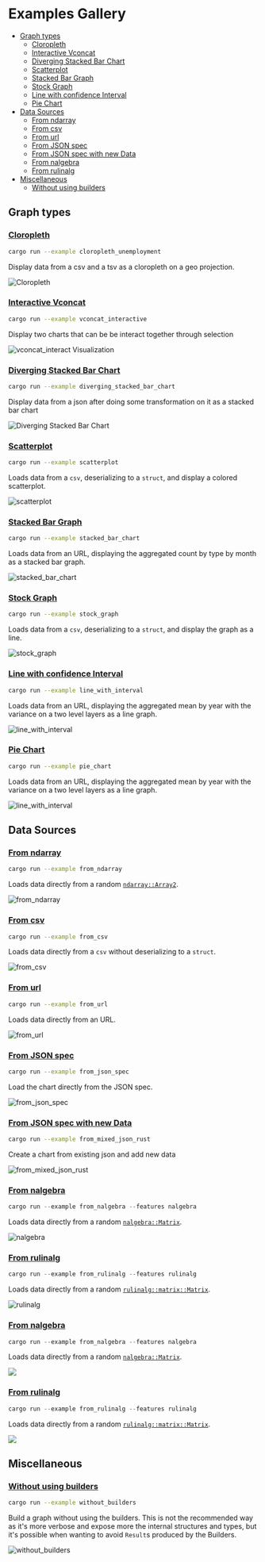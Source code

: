 # Examples Gallery <!-- omit in toc -->

- [Graph types](#graph-types)
  - [Cloropleth](#cloropleth)
  - [Interactive Vconcat](#interactive-vconcat)
  - [Diverging Stacked Bar Chart](#diverging-stacked-bar-chart)
  - [Scatterplot](#scatterplot)
  - [Stacked Bar Graph](#stacked-bar-graph)
  - [Stock Graph](#stock-graph)
  - [Line with confidence Interval](#line-with-confidence-interval)
  - [Pie Chart](#pie-chart)
- [Data Sources](#data-sources)
  - [From ndarray](#from-ndarray)
  - [From csv](#from-csv)
  - [From url](#from-url)
  - [From JSON spec](#from-json-spec)
  - [From JSON spec with new Data](#from-json-spec-with-new-data)
  - [From nalgebra](#from-nalgebra)
  - [From rulinalg](#from-rulinalg)
- [Miscellaneous](#miscellaneous)
  - [Without using builders](#without-using-builders)

## Graph types

### [Cloropleth](https://github.com/procyon-rs/vega_lite_4.rs/blob/master/examples/cloropleth_unemployment.rs)

```bash
cargo run --example cloropleth_unemployment
```

Display data from a csv and a tsv as a cloropleth on a geo projection.

![Cloropleth](https://raw.githubusercontent.com/procyon-rs/vega_lite_4.rs/master/examples/res/screens/cloropleth_unemployment.png)

### [Interactive Vconcat](https://github.com/procyon-rs/vega_lite_4.rs/blob/master/examples/vconcat_interactive.rs)

```bash
cargo run --example vconcat_interactive
```

Display two charts that can be be interact together through selection

![vconcat_interact Visualization](https://raw.githubusercontent.com/procyon-rs/vega_lite_4.rs/master/examples/res/screens/vconcat_interact.png)

### [Diverging Stacked Bar Chart](https://github.com/procyon-rs/vega_lite_4.rs/blob/master/examples/diverging_stacked_bar_chart.rs)

```bash
cargo run --example diverging_stacked_bar_chart
```

Display data from a json after doing some transformation on it as a stacked bar chart

![Diverging Stacked Bar Chart](https://raw.githubusercontent.com/procyon-rs/vega_lite_4.rs/master/examples/res/screens/diverging_stacked_bar_chart.png)

### [Scatterplot](https://github.com/procyon-rs/vega_lite_4.rs/blob/master/examples/scatterplot.rs)

```bash
cargo run --example scatterplot
```

Loads data from a `csv`, deserializing to a `struct`, and display a colored scatterplot.

![scatterplot](https://raw.githubusercontent.com/procyon-rs/vega_lite_4.rs/master/examples/res/screens/scatterplot.png)

### [Stacked Bar Graph](https://github.com/procyon-rs/vega_lite_4.rs/blob/master/examples/stacked_bar_chart.rs)

```bash
cargo run --example stacked_bar_chart
```

Loads data from an URL, displaying the aggregated count by type by month as a stacked bar graph.

![stacked_bar_chart](https://raw.githubusercontent.com/procyon-rs/vega_lite_4.rs/master/examples/res/screens/stacked_bar_chart.png)

### [Stock Graph](https://github.com/procyon-rs/vega_lite_4.rs/blob/master/examples/stock_graph.rs)

```bash
cargo run --example stock_graph
```

Loads data from a `csv`, deserializing to a `struct`, and display the graph as a line.

![stock_graph](https://raw.githubusercontent.com/procyon-rs/vega_lite_4.rs/master/examples/res/screens/stock_graph.png)

### [Line with confidence Interval](https://github.com/procyon-rs/vega_lite_4.rs/blob/master/examples/line_with_interval.rs)

```bash
cargo run --example line_with_interval
```

Loads data from an URL, displaying the aggregated mean by year with the variance on a two level layers as a line graph.

![line_with_interval](https://raw.githubusercontent.com/procyon-rs/vega_lite_4.rs/master/examples/res/screens/line_with_interval.png)

### [Pie Chart](https://github.com/procyon-rs/vega_lite_4.rs/blob/master/examples/pie_chart.rs)

```bash
cargo run --example pie_chart
```

Loads data from an URL, displaying the aggregated mean by year with the variance on a two level layers as a line graph.

![line_with_interval](https://raw.githubusercontent.com/procyon-rs/vega_lite_4.rs/master/examples/res/screens/pie_chart.png)

## Data Sources

### [From ndarray](https://github.com/procyon-rs/vega_lite_4.rs/blob/master/examples/from_ndarray.rs)

```bash
cargo run --example from_ndarray
```

Loads data directly from a random [`ndarray::Array2`](https://docs.rs/ndarray/latest/ndarray/type.Array2.html).

![from_ndarray](https://raw.githubusercontent.com/procyon-rs/vega_lite_4.rs/master/examples/res/screens/from_ndarray.png)

### [From csv](https://github.com/procyon-rs/vega_lite_4.rs/blob/master/examples/from_csv.rs)

```bash
cargo run --example from_csv
```

Loads data directly from a `csv` without deserializing to a `struct`.

![from_csv](https://raw.githubusercontent.com/procyon-rs/vega_lite_4.rs/master/examples/res/screens/stock_graph.png)

### [From url](https://github.com/procyon-rs/vega_lite_4.rs/blob/master/examples/from_url.rs)

```bash
cargo run --example from_url
```

Loads data directly from an URL.

![from_url](https://raw.githubusercontent.com/procyon-rs/vega_lite_4.rs/master/examples/res/screens/stock_graph.png)

### [From JSON spec](https://github.com/procyon-rs/vega_lite_4.rs/blob/master/examples/from_json_spec.rs)

```bash
cargo run --example from_json_spec
```

Load the chart directly from the JSON spec.

![from_json_spec](https://raw.githubusercontent.com/procyon-rs/vega_lite_4.rs/master/examples/res/screens/diverging_stacked_bar_chart.png)

### [From JSON spec with new Data](https://github.com/procyon-rs/vega_lite_4.rs/blob/master/examples/from_mixed_json_rust.rs)

```bash
cargo run --example from_mixed_json_rust
```

Create a chart from existing json and add new data

![from_mixed_json_rust](https://raw.githubusercontent.com/procyon-rs/vega_lite_4.rs/master/examples/res/screens/mixed.png)

### [From nalgebra](https://github.com/procyon-rs/vega_lite_4.rs/blob/master/examples/from_nalgebra.rs)

```rust
cargo run --example from_nalgebra --features nalgebra
```

Loads data directly from a random [`nalgebra::Matrix`](https://docs.rs/nalgebra/0.19.0/nalgebra/index.html).

![nalgebra](https://raw.githubusercontent.com/procyon-rs/vega_lite_4.rs/master/examples/res/screens/rulinalg_nalgebra.png)

### [From rulinalg](https://github.com/procyon-rs/vega_lite_4.rs/blob/master/examples/from_ndarray.rs)

```rust
cargo run --example from_rulinalg --features rulinalg
```

Loads data directly from a random [`rulinalg::matrix::Matrix`](https://athemathmo.github.io/rulinalg/doc/rulinalg/matrix/struct.Matrix.html).

![rulinalg](https://raw.githubusercontent.com/procyon-rs/vega_lite_4.rs/master/examples/res/screens/rulinalg_nalgebra.png)

### [From nalgebra](https://github.com/procyon-rs/vega_lite_4.rs/blob/master/examples/from_nalgebra.rs)

```rust
cargo run --example from_nalgebra --features nalgebra
```

Loads data directly from a random [`nalgebra::Matrix`](https://docs.rs/nalgebra/0.19.0/nalgebra/index.html).

<img src="https://raw.githubusercontent.com/procyon-rs/vega_lite_4.rs/master/examples/res/screens/rulinalg_nalgebra.png">

### [From rulinalg](https://github.com/procyon-rs/vega_lite_4.rs/blob/master/examples/from_ndarray.rs)

```rust
cargo run --example from_rulinalg --features rulinalg
```

Loads data directly from a random [`rulinalg::matrix::Matrix`](https://athemathmo.github.io/rulinalg/doc/rulinalg/matrix/struct.Matrix.html).

<img src="https://raw.githubusercontent.com/procyon-rs/vega_lite_4.rs/master/examples/res/screens/rulinalg_nalgebra.png">

## Miscellaneous

### [Without using builders](https://github.com/procyon-rs/vega_lite_4.rs/blob/master/examples/without_builders.rs)

```bash
cargo run --example without_builders
```

Build a graph without using the builders. This is not the recommended way as it's more verbose and expose more the
internal structures and types, but it's possible when wanting to avoid `Result`s produced by the Builders.

![without_builders](https://raw.githubusercontent.com/procyon-rs/vega_lite_4.rs/master/examples/res/screens/stock_graph.png)
